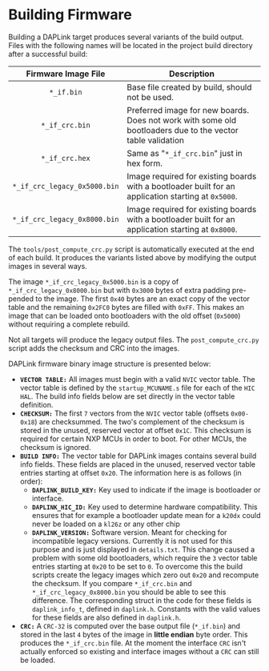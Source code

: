 # Building Firmware

Building a DAPLink target produces several variants of the build output. Files with the following names will be located in the project build directory after a successful build:

| Firmware Image File | Description |
| :---: | --- |
| `*_if.bin` | Base file created by build, should not be used.|
| `*_if_crc.bin` | Preferred image for new boards.  Does not work with some old bootloaders due to the vector table validation|
| `*_if_crc.hex` | Same as "``*_if_crc.bin``" just in hex form.|
| `*_if_crc_legacy_0x5000.bin` | Image required for existing boards with a bootloader built for an application starting at `0x5000`.|
| `*_if_crc_legacy_0x8000.bin` | Image required for existing boards with a bootloader built for an application starting at `0x8000`.|

The `tools/post_compute_crc.py` script is automatically executed at the end of each build.
It produces the variants listed above by modifying the output images in several ways.

The image `*_if_crc_legacy_0x5000.bin` is a copy of `*_if_crc_legacy_0x8000.bin` but with `0x3000` bytes of extra padding pre-pended to the image.
The first `0x40` bytes are an exact copy of the vector table and the remaining `0x2FC0` bytes are filled with `0xFF`.
This makes an image that can be loaded onto bootloaders with the old offset (`0x5000`) without requiring a complete rebuild.

Not all targets will produce the legacy output files.
The `post_compute_crc.py` script adds the checksum and CRC into the images.

DAPLink firmware binary image structure is presented below:
* **`VECTOR TABLE:`** All images must begin with a valid `NVIC` vector table. The vector table is defined by the `startup_MCUNAME.s` file for each of the `HIC HAL`. The build info fields below are set directly in the vector table definition.
* **`CHECKSUM:`** The first `7` vectors from the `NVIC` vector table (offsets `0x00-0x18`) are checksummed. The two's complement of the checksum is stored in the unused, reserved vector at offset `0x1C`. This checksum is required for certain NXP MCUs in order to boot. For other MCUs, the checksum is ignored.
* **`BUILD INFO:`** The vector table for DAPLink images contains several build info fields. These fields are placed in the unused, reserved vector table entries starting at offset `0x20`.
The information here is as follows (in order):
    * **`DAPLINK_BUILD_KEY:`** Key used to indicate if the image is bootloader or interface.
    * **`DAPLINK_HIC_ID:`** Key used to determine hardware compatibility. This ensures that for example a bootloader update mean for a `k20dx` could never be loaded on a `kl26z` or any other chip
    * **`DAPLINK_VERSION:`** Software version. Meant for checking for incompatible legacy versions. Currently it is not used for this purpose and is just displayed in `details.txt`.
This change caused a problem with some old bootloaders, which require the `3` vector table entries starting at `0x20` to be set to `0`. To overcome this the build scripts create the legacy images which zero out `0x20` and recompute the checksum.  If you compare `*_if_crc.bin` and `*_if_crc_legacy_0x8000.bin` you should be able to see this difference.
The corresponding struct in the code for these fields is `daplink_info_t`, defined in `daplink.h`. Constants with the valid values for these fields are also defined in `daplink.h`.
* **`CRC:`** A `CRC-32` is computed over the base output file (`*_if.bin`) and stored in the last `4` bytes of the image in **little endian** byte order. This produces the `*_if_crc.bin` file.
At the moment the interface `CRC` isn't actually enforced so existing and interface images without a `CRC` can still be loaded.
